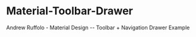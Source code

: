 # Material-Toolbar-Drawer
Andrew Ruffolo   - Material Design -- Toolbar + Navigation Drawer Example

